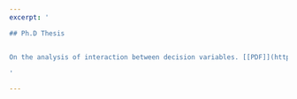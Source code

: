 ```yaml
---
excerpt: ' 

## Ph.D Thesis


On the analysis of interaction between decision variables. [[PDF]](http://yuansuny.github.io/files/PHD_Thesis_Yuan_Sun.pdf) [[Slides]](http://yuansuny.github.io/files/Completion_Talk_Yuan_Sun.pdf)

'

---
```

